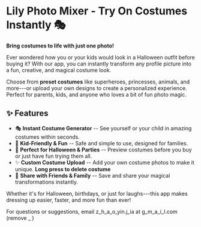 # Lily Photo Mixer - Try On Costumes Instantly 🎭

**Bring costumes to life with just one photo!**

Ever wondered how you or your kids would look in a Halloween outfit
before buying it? With our app, you can instantly transform any profile
picture into a fun, creative, and magical costume look.

Choose from **preset costumes** like superheroes, princesses, animals,
and more---or upload your own designs to create a personalized
experience. Perfect for parents, kids, and anyone who loves a bit of fun
photo magic.

## ✨ Features

-   🎭 **Instant Costume Generator** -- See yourself or your child in
    amazing costumes within seconds.
-   🧸 **Kid-Friendly & Fun** -- Safe and simple to use, designed for
    families.
-   🎃 **Perfect for Halloween & Parties** -- Preview costumes before
    you buy or just have fun trying them all.
-   ✨ **Custom Costume Upload** -- Add your own costume photos to make
    it unique. **Long press to delete costume**
-   📸 **Share with Friends & Family** -- Save and share your magical
    transformations instantly.

Whether it's for Halloween, birthdays, or just for laughs---this app
makes dressing up easier, faster, and more fun than ever!

For questions or suggestions, email z_h_a_o_yin.j_ia at g_m_a_i_l.com (remove _ )
